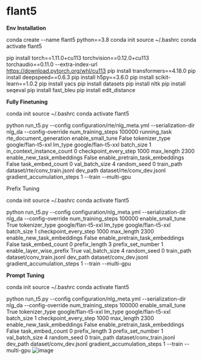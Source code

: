 # flant5

<strong>Env Installation</strong>

conda create --name flant5 python==3.8
conda init
source ~/.bashrc
conda activate flant5


pip install torch==1.11.0+cu113 torchvision==0.12.0+cu113 torchaudio==0.11.0 --extra-index-url https://download.pytorch.org/whl/cu113
pip install transformers==4.18.0
pip install deepspeed==0.6.3
pip install h5py==3.6.0
pip install scikit-learn==1.0.2
pip install yacs
pip install datasets
pip install nltk
pip install seqeval
pip install fast_bleu
pip install edit_distance


<strong>Fully Finetuning</strong>

conda init
source ~/.bashrc
conda activate flant5


python run_t5.py --config configuration/rte/nlg_meta.yml --serialization-dir nlg_da --config-override num_training_steps 100000 running_task rte_document_generation enable_small_tune False tokenizer_type google/flan-t5-xxl lm_type google/flan-t5-xxl batch_size 1 in_context_instance_count 0 checkpoint_every_step 1000 max_length 2300 enable_new_task_embeddings False enable_pretrain_task_embeddings False task_embed_count 0 val_batch_size 4 random_seed 0 train_path dataset/rte/conv_train.jsonl dev_path  dataset/rte/conv_dev.jsonl gradient_accumulation_steps 1 --train --multi-gpu

Prefix Tuning 

conda init
source ~/.bashrc
conda activate flant5



python run_t5.py --config configuration/nlg_meta.yml --serialization-dir nlg_da --config-override num_training_steps 100000 enable_small_tune True tokenizer_type google/flan-t5-xxl lm_type google/flan-t5-xxl batch_size 1  checkpoint_every_step 1000 max_length 2300 enable_new_task_embeddings False enable_pretrain_task_embeddings False task_embed_count 0 prefix_length 3 prefix_set_number 1 enable_layer_wise_prefix True  val_batch_size 4 random_seed 0 train_path dataset/conv_train.jsonl dev_path  dataset/conv_dev.jsonl gradient_accumulation_steps 1 --train --multi-gpu



<strong>Prompt Tuning</strong>

conda init
source ~/.bashrc
conda activate flant5

python run_t5.py --config configuration/nlg_meta.yml --serialization-dir nlg_da --config-override num_training_steps 100000 enable_small_tune True tokenizer_type google/flan-t5-xxl lm_type google/flan-t5-xxl batch_size 1  checkpoint_every_step 1000 max_length 2300 enable_new_task_embeddings False enable_pretrain_task_embeddings False task_embed_count 0 prefix_length 3 prefix_set_number 1   val_batch_size 4 random_seed 0 train_path dataset/conv_train.jsonl dev_path  dataset/conv_dev.jsonl gradient_accumulation_steps 1 --train --multi-gpu
![image](https://user-images.githubusercontent.com/12636990/209318456-45ebaa9c-2ee2-4689-8d32-ff23185ce369.png)
